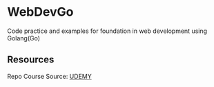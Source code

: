 # WebDevGo
Code practice and examples for foundation in web development using Golang(Go)

## Resources
Repo Course Source: [UDEMY](https://www.udemy.com/go-programming-language/)
